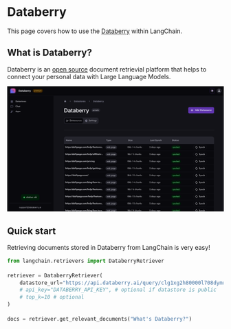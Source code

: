 # Databerry

This page covers how to use the [Databerry](https://databerry.ai) within LangChain.

## What is Databerry?

Databerry is an [open source](https://github.com/gmpetrov/databerry) document retrievial platform that helps to connect your personal data with Large Language Models.

![Databerry](../_static/DataberryDashboard.png)

## Quick start

Retrieving documents stored in Databerry from LangChain is very easy!

```python
from langchain.retrievers import DataberryRetriever

retriever = DataberryRetriever(
    datastore_url="https://api.databerry.ai/query/clg1xg2h80000l708dymr0fxc",
    # api_key="DATABERRY_API_KEY", # optional if datastore is public
    # top_k=10 # optional
)

docs = retriever.get_relevant_documents("What's Databerry?")
```
